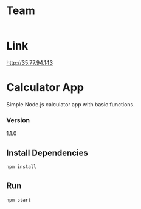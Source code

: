 # Team
```bash

```

# Link
http://35.77.94.143

# Calculator App
Simple Node.js calculator app with basic functions.

### Version

1.1.0


## Install Dependencies

```bash
npm install 
```


## Run

```bash
npm start
```
